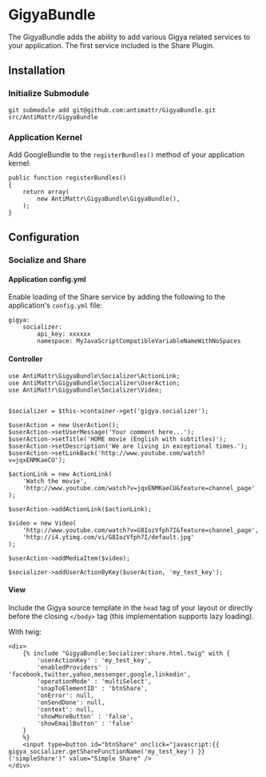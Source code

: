 # GigyaBundle

The GigyaBundle adds the ability to add various Gigya related services
to your application. The first service included is the Share Plugin.

## Installation

### Initialize Submodule

    git submodule add git@github.com:antimattr/GigyaBundle.git src/AntiMattr/GigyaBundle

### Application Kernel

Add GoogleBundle to the `registerBundles()` method of your application kernel:

    public function registerBundles()
    {
        return array(
            new AntiMattr\GigyaBundle\GigyaBundle(),
        );
    }

## Configuration

### Socialize and Share

#### Application config.yml

Enable loading of the Share service by adding the following to
the application's `config.yml` file:

    gigya:
        socializer:
            api_key: xxxxxx
            namespace: MyJavaScriptCompatibleVariableNameWithNoSpaces

#### Controller

    use AntiMattr\GigyaBundle\Socializer\ActionLink;
    use AntiMattr\GigyaBundle\Socializer\UserAction;
    use AntiMattr\GigyaBundle\Socializer\Video;


    $socializer = $this->container->get('gigya.socializer');

    $userAction = new UserAction();
    $userAction->setUserMessage('Your comment here...');
    $userAction->setTitle('HOME movie (English with subtitles)');
    $userAction->setDescription('We are living in exceptional times.');
    $userAction->setLinkBack('http://www.youtube.com/watch?v=jqxENMKaeCU');

    $actionLink = new ActionLink(
        'Watch the movie',
        'http://www.youtube.com/watch?v=jqxENMKaeCU&feature=channel_page'
    );

    $userAction->addActionLink($actionLink);

    $video = new Video(
        'http://www.youtube.com/watch?v=G8IozVfph7I&feature=channel_page',
        'http://i4.ytimg.com/vi/G8IozVfph7I/default.jpg'
    );

    $userAction->addMediaItem($video);

    $socializer->addUserActionByKey($userAction, 'my_test_key');

#### View

Include the Gigya source template in the `head` tag of your layout or directly before the closing `</body>` tag (this implementation supports lazy loading).

With twig:

    <div>
        {% include "GigyaBundle:Socializer:share.html.twig" with {
            'userActionKey' : 'my_test_key',
            'enabledProviders' : 'facebook,twitter,yahoo,messenger,google,linkedin',
            'operationMode' : 'multiSelect',
            'snapToElementID' : 'btnShare',
            'onError': null,
            'onSendDone': null,
            'context': null,
            'showMoreButton' : 'false',
            'showEmailButton' : 'false'
        }
        %}
        <input type=button id="btnShare" onclick="javascript:{{ gigya_socializer.getShareFunctionName('my_test_key') }}('simpleShare')" value="Simple Share" />
    </div>
